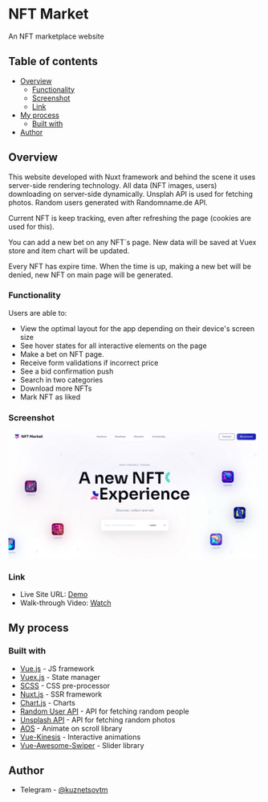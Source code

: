 # NFT Market

An NFT marketplace website

## Table of contents

- [Overview](#overview)
  - [Functionality](#functionality)
  - [Screenshot](#screenshot)
  - [Link](#link)
- [My process](#my-process)
  - [Built with](#built-with)
- [Author](#author)

## Overview

This website developed with Nuxt framework and behind the scene it uses server-side rendering technology. All data (NFT images, users) downloading on server-side dynamically.
Unsplah API is used for fetching photos. Random users generated with Randomname.de API.

Current NFT is keep tracking, even after refreshing the page (сookies are used for this).

You can add a new bet on any NFT`s page. New data will be saved at Vuex store and item chart will be updated.

Every NFT has expire time. When the time is up, making a new bet will be denied, new NFT on main page will be generated.

### Functionality

Users are able to:

- View the optimal layout for the app depending on their device's screen size
- See hover states for all interactive elements on the page
- Make a bet on NFT page.
- Receive form validations if incorrect price
- See a bid confirmation push
- Search in two categories
- Download more NFTs
- Mark NFT as liked

### Screenshot

![image](assets/img/nft-market-preview.png)

### Link

- Live Site URL: [Demo](http://80.87.106.181:8000/)
- Walk-through Video: [Watch](https://www.youtube.com/watch?v=oO0irbe5laE)


## My process

### Built with

- [Vue.js](https://vuejs.org/) - JS framework
- [Vuex.js](https://vuex.vuejs.org/) - State manager
- [SCSS](https://sass-lang.com/) - CSS pre-processor
- [Nuxt.js](https://nuxtjs.org/) - SSR framework
- [Chart.js](https://www.chartjs.org/) - Charts
- [Random User API](https://randomname.de) - API for fetching random people
- [Unsplash API](https://unsplash.com/documentation) - API for fetching random photos
- [AOS](https://michalsnik.github.io/aos/) - Animate on scroll library
- [Vue-Kinesis](https://www.npmjs.com/package/vue-kinesis) - Interactive animations
- [Vue-Awesome-Swiper](https://www.npmjs.com/package/vue-awesome-swiper) - Slider library

## Author

- Telegram - [@kuznetsovtm](https://t.me/@kuznetsovtm)
